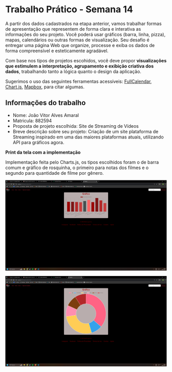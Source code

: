 
# Trabalho Prático - Semana 14

A partir dos dados cadastrados na etapa anterior, vamos trabalhar formas de apresentação que representem de forma clara e interativa as informações do seu projeto. Você poderá usar gráficos (barra, linha, pizza), mapas, calendários ou outras formas de visualização. Seu desafio é entregar uma página Web que organize, processe e exiba os dados de forma compreensível e esteticamente agradável.

Com base nos tipos de projetos escohidos, você deve propor **visualizações que estimulem a interpretação, agrupamento e exibição criativa dos dados**, trabalhando tanto a lógica quanto o design da aplicação.

Sugerimos o uso das seguintes ferramentas acessíveis: [FullCalendar](https://fullcalendar.io/), [Chart.js](https://www.chartjs.org/), [Mapbox](https://docs.mapbox.com/api/), para citar algumas.

## Informações do trabalho

- Nome: João Vitor Alves Amaral
- Matricula: 882594
- Proposta de projeto escolhida: Site de Streaming de Vídeos
- Breve descrição sobre seu projeto: Criação de um site plataforma de Streaming inspirado em uma das maiores plataformas atuais, utilizando API para gráficos agora.

**Print da tela com a implementação**

Implementação feita pelo Charts.js, os tipos escolhidos foram o de barra comum e gráfico de rosquinha, o primeiro para notas dos filmes e o segundo para quantidade de filme por gênero.

![Média das notas de avaliação de cada filme](public/assets/img/graf-1.png)

![Quantidade de filmes por gênero](public/assets/img/graf-2.png)
